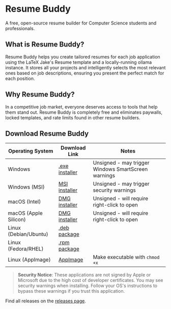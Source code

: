 # Resume Buddy

A free, open-source resume builder for Computer Science students and professionals.

## What is Resume Buddy?
Resume Buddy helps you create tailored resumes for each job application using the LaTeX Jake's Resume template and a locally-running ollama instance. It stores all your projects and intelligently selects the most relevant ones based on job descriptions, ensuring you present the perfect match for each position.

## Why Resume Buddy?
In a competitive job market, everyone deserves access to tools that help them stand out. Resume Buddy is completely free and eliminates paywalls, locked templates, and rate limits found in other resume builders.

## Download Resume Buddy

| Operating System | Download Link | Notes |
|------------------|---------------|-------|
| Windows | [.exe installer](https://github.com/uhteddy/ResumeBuddy/releases/latest/download/Resume.Buddy_0.1.0_x64-setup.exe) | Unsigned - may trigger Windows SmartScreen warnings |
| Windows (MSI) | [MSI installer](https://github.com/uhteddy/ResumeBuddy/releases/latest/download/Resume.Buddy_0.1.0_x64_en-US.msi) | Unsigned - may trigger security warnings |
| macOS (Intel) | [DMG installer](https://github.com/uhteddy/ResumeBuddy/releases/latest/download/Resume.Buddy_0.1.0_x64.dmg) | Unsigned - will require right-click to open |
| macOS (Apple Silicon) | [DMG installer](https://github.com/uhteddy/ResumeBuddy/releases/latest/download/Resume.Buddy_0.1.0_aarch64.dmg) | Unsigned - will require right-click to open |
| Linux (Debian/Ubuntu) | [.deb package](https://github.com/uhteddy/ResumeBuddy/releases/latest/download/Resume.Buddy_0.1.0_amd64.deb) | |
| Linux (Fedora/RHEL) | [.rpm package](https://github.com/uhteddy/ResumeBuddy/releases/latest/download/Resume.Buddy-0.1.0-1.x86_64.rpm) | |
| Linux (AppImage) | [AppImage](https://github.com/uhteddy/ResumeBuddy/releases/latest/download/Resume.Buddy_0.1.0_amd64.AppImage) | Make executable with `chmod +x` |

> **Security Notice**: These applications are not signed by Apple or Microsoft due to the high cost of developer certificates. You may see security warnings when installing. Follow your OS's instructions to bypass these warnings if you trust this application.

Find all releases on the [releases page](https://github.com/uhteddy/ResumeBuddy/releases).